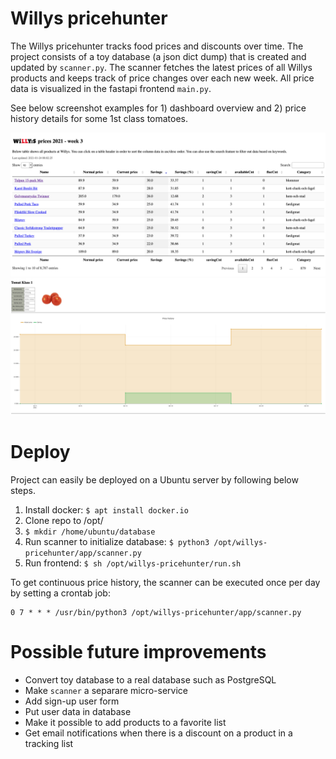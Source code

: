 # Willys pricehunter

The Willys pricehunter tracks food prices and discounts over time. The project consists of a toy database (a json dict dump) that is created and updated by `scanner.py`. The scanner fetches the latest prices of all Willys products and keeps track of price changes over each new week. All price data is visualized in the fastapi frontend `main.py`. 

See below screenshot examples for 1) dashboard overview and 2) price history details for some 1st class tomatoes.

![Alt text](/images/dashboard.png?raw=true "Dashboard overview")
![Alt text](/images/price_history.png?raw=true "Price history")


# Deploy

Project can easily be deployed on a Ubuntu server by following below steps. 

1. Install docker: `$ apt install docker.io`
2. Clone repo to /opt/
3. `$ mkdir /home/ubuntu/database`
4. Run scanner to initialize database: `$ python3 /opt/willys-pricehunter/app/scanner.py`
5. Run frontend: `$ sh /opt/willys-pricehunter/run.sh`

To get continuous price history, the scanner can be executed once per day by setting a crontab job:

```
0 7 * * * /usr/bin/python3 /opt/willys-pricehunter/app/scanner.py
```

# Possible future improvements

* Convert toy database to a real database such as PostgreSQL
* Make `scanner` a separare micro-service
* Add sign-up user form
* Put user data in database
* Make it possible to add products to a favorite list
* Get email notifications when there is a discount on a product in a tracking list